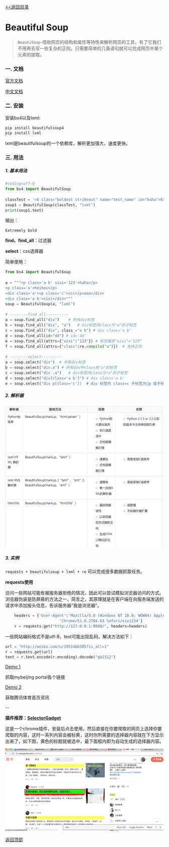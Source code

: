 <a href="index.md" name="top"><<返回目录</a>

# Beautiful Soup

>`BeautiSoup`-借助网页的结构和属性等特性来解析网页的工具，有了它我们不用再去写一些复杂的正则，只需要简单的几条语句就可以完成网页中某个元素的提取。

### 一. 文档

[官方文档](https://www.crummy.com/software/BeautifulSoup/)

[中文文档](https://www.crummy.com/software/BeautifulSoup/bs4/doc/index.zh.html)

### 二. 安装

安装bs4以及lxml:   

```sh
pip install beautifulsoup4
pip install lxml

```
lxml是beautifulsoup的一个依赖库，解析更加强大，速度更快。

### 三. 用法

##### 1. 基本用法

```python
#coding=utf-8
from bs4 import BeautifulSoup

classTest = '<b class="boldest strikeout" name="test_name" id="haha">Extremely bold</b>'
soup1 = BeautifulSoup(classTest, "lxml")
print(soup1.text)
```
输出：

```
Extremely bold
```

**find、find_all**：过滤器

**select**：css选择器

简单使用：

```python
from bs4 import BeautifulSoup

a = """<p class='a b' xixi='123'>haha</p>
<p class='a'>heihei</p>
<div class='a'><p class='c'>ccc</p>aaa</div>
<div class='a b'>xixi</div>"""
soup = BeautifulSoup(a, "lxml")

# --------find_all----------
a = soup.find_all("div")	# 所有div标签
b = soup.find_all("div", "a")	# div标签内class为"a"的子标签
c = soup.find_all("div", class_="a b") # div class='a b'
d = soup.find_all(id="dd") # id='dd'
e = soup.find_all(attrs={"xixi":"123"}) # 标签属性"xixi"="123"
f = soup.find_all(attrs={"class":re.compile("a")})	# 支持正则

# --------select---------
a = soup.select("div")	# 所有div标签
b = soup.select("div.a") # 所有div中class有"a"的标签
c = soup.select("div .a")	# div标签内class为"a"的子标签
d = soup.select("div[class='a b']") # div class='a b'
e = soup.select("div p[class='c'])	# div 标签内 class=c 子标签为p 或子标签的子标签为p

```

##### 2. 解析器

![解析器](img/jiexiqi.png)

##### 3. 实例
`requests + beautifulsoup + lxml + re` 可以完成很多数据抓取任务。

**requests使用**   

访问一些网站可能有被服务器拒绝的情况，因此可以尝试模拟浏览器访问的方式。浏览器伪装是防屏蔽的方法之一，简言之，其原理就是在客户端在向服务端发送的请求中添加报头信息，告诉服务器“我是浏览器”。

```python
    headers = {'User-Agent':'Mozilla/5.0 (Windows NT 10.0; WOW64) AppleWebKit/537.36 (KHTML, like Gecko) '
                        'Chrome/51.0.2704.63 Safari/xixi234'}
    r = requests.get("http://127.0.0.1:8000/", headers=headers)
```

一些网站编码格式不是utf-8，text可能出现乱码，解决方法如下：

```python
url = "http://weibo.com/u/1951466385?is_all=1"
r = requests.get(url)
text = r.text.encode(r.encoding).decode("gb2312")
```


[Demo 1](https://github.com/JHFighting/python_spider/blob/master/BeautifulSoup/mybeijing_portal.py)   

抓取mybeijing portal各个链接

[Demo 2](https://github.com/JHFighting/python_spider/blob/master/BeautifulSoup/sport.py)

获取腾讯体育首页资讯

--


**插件推荐：[SelectorGadget](http://selectorgadget.com/)**

这是一个chrome插件，安装后点击使用，然后直接在你要爬取的网页上选择你要爬取的内容，这时一系列内容会被标黄，这时你所需要的选择器内容就在下方显示出来了，如下图，黄色的标题就被选中，最下面框内即为自动生成的选择器内容。

![](img/selectorgadget.png)


 [返回顶部](#top)